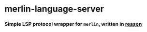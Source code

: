 # merlin-language-server
### Simple LSP protocol wrapper for `merlin`, written in [reason](https://reasonml.github.io/)